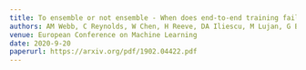 ```yaml
---
title: To ensemble or not ensemble - When does end-to-end training fail
authors: AM Webb, C Reynolds, W Chen, H Reeve, DA Iliescu, M Lujan, G Brown
venue: European Conference on Machine Learning
date: 2020-9-20
paperurl: https://arxiv.org/pdf/1902.04422.pdf
---
```

